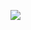 [<img src="https://www.upcycling-deluxe.com/images/gallery/upcycling/logo_gruenderszene_1.png">](https://www.gruenderszene.de/)
